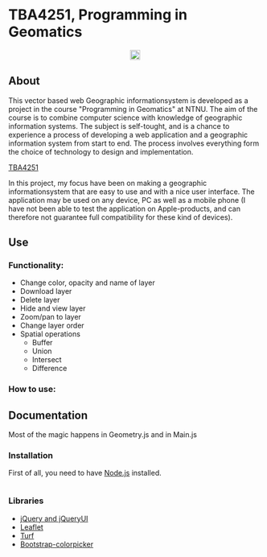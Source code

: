 # TBA4251, Programming in Geomatics

<p align="center"><img style ="width: 20px" src ="https://infinite-plains-41468.herokuapp.com/images/logo_orange_shdw.png" /></p>

## About
This vector based web Geographic informationsystem is developed as a project in the course "Programming in Geomatics" at NTNU. The aim of the course is to combine computer science with knowledge of geographic information systems. The subject is self-tought, and is a chance to experience a process of developing a web application and a geographic information system from start to end. The process involves everything form the choice of technology to design and implementation.

[TBA4251](https://infinite-plains-41468.herokuapp.com/)

In this project, my focus have been on making a geographic informationsystem that are easy to use and with a nice user interface. The application may be used on any device, PC as well as a mobile phone (I have not been able to test the application on Apple-products, and can therefore not guarantee full compatibility for these kind of devices).

## Use
### Functionality:

* Change color, opacity and name of layer
* Download layer
* Delete layer
* Hide and view layer
* Zoom/pan to layer
* Change layer order
* Spatial operations
  * Buffer
  * Union
  * Intersect
  * Difference

### How to use:


## Documentation
Most of the magic happens in Geometry.js and in Main.js

### Installation
First of all, you need to have [Node.js](https://nodejs.org/en/) installed.
```

```
### Libraries
* [jQuery and jQueryUI](https://jquery.com/)
* [Leaflet](http://leafletjs.com/)
* [Turf](http://turfjs.org/)
* [Bootstrap-colorpicker](https://github.com/itsjavi/bootstrap-colorpicker)
